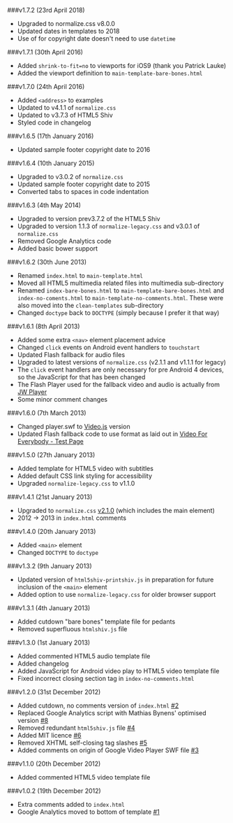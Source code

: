 ###v1.7.2 (23rd April 2018)

- Upgraded to normalize.css v8.0.0
- Updated dates in templates to 2018
- Use of <time> for copyright date doesn't need to use `datetime`

###v1.7.1 (30th April 2016)

- Added `shrink-to-fit=no` to viewports for iOS9 (thank you Patrick Lauke)
- Added the viewport definition to `main-template-bare-bones.html`

###v1.7.0 (24th April 2016)

- Added `<address>` to examples
- Updated to v4.1.1 of `normalize.css`
- Updated to v3.7.3 of HTML5 Shiv
- Styled code in changelog

###v1.6.5 (17th January 2016)

- Updated sample footer copyright date to 2016

###v1.6.4 (10th January 2015)

- Upgraded to v3.0.2 of `normalize.css`
- Updated sample footer copyright date to 2015
- Converted tabs to spaces in code indentation

###v1.6.3 (4th May 2014)

- Upgraded to version prev3.7.2 of the HTML5 Shiv
- Upgraded to version 1.1.3 of `normalize-legacy.css` and v3.0.1 of `normalize.css`
- Removed Google Analytics code
- Added basic bower support

###v1.6.2 (30th June 2013)

- Renamed `index.html` to `main-template.html`
- Moved all HTML5 multimedia related files into multimedia sub-directory
- Renamed `index-bare-bones.html` to `main-template-bare-bones.html` and `index-no-coments.html` to `main-template-no-comments.html`. These were also moved into the `clean-templates` sub-directory
- Changed `doctype` back to `DOCTYPE` (simply because I prefer it that way)

###v1.6.1 (8th April 2013)

- Added some extra `<nav>` element placement advice
- Changed `click` events on Android event handlers to `touchstart`
- Updated Flash fallback for audio files
- Upgraded to latest versions of `normalize.css` (v2.1.1 and v1.1.1 for legacy)
- The `click` event handlers are only necessary for pre Android 4 devices, so the JavaScript for that has been changed
- The Flash Player used for the fallback video and audio is actually from [JW Player](http://www.longtailvideo.com/jw-player/)
- Some minor comment changes

###v1.6.0 (7th March 2013)

- Changed player.swf to [Video.js](http://videojs.com/) version
- Updated Flash fallback code to use format as laid out in [Video For Everybody - Test Page](http://camendesign.com/code/video_for_everybody/test.html)

###v1.5.0 (27th January 2013)

- Added template for HTML5 video with subtitles
- Added default CSS link styling for accessibility
- Upgraded `normalize-legacy.css` to v1.1.0

###v1.4.1 (21st January 2013)

- Upgraded to `normalize.css` [v2.1.0](https://github.com/necolas/normalize.css/blob/v2.1.0/CHANGELOG.md) (which includes the main element)
- 2012 -> 2013 in `index.html` comments

###v1.4.0 (20th January 2013)

- Added `<main>` element
- Changed `DOCTYPE` to `doctype`

###v1.3.2 (9th January 2013)

- Updated version of `html5shiv-printshiv.js` in preparation for future inclusion of the `<main>` element
- Added option to use `normalize-legacy.css` for older browser support

###v1.3.1 (4th January 2013)

- Added cutdown "bare bones" template file for pedants
- Removed superfluous `htmlshiv.js` file

###v1.3.0 (1st January 2013)

- Added commented HTML5 audio template file
- Added changelog
- Added JavaScript for Android video play to HTML5 video template file
- Fixed incorrect closing section tag in `index-no-comments.html`

###v1.2.0 (31st December 2012)

- Added cutdown, no comments version of `index.html` [#2](https://github.com/iandevlin/html5bones/issues/2)
- Replaced Google Analytics script with Mathias Bynens' optimised version [#8](https://github.com/iandevlin/html5bones/issues/8)
- Removed redundant `html5shiv.js` file [#4](https://github.com/iandevlin/html5bones/issues/4)
- Added MIT licence [#6](https://github.com/iandevlin/html5bones/issues/6)
- Removed XHTML self-closing tag slashes [#5](https://github.com/iandevlin/html5bones/issues/5)
- Added comments on origin of Google Video Player SWF file [#3](https://github.com/iandevlin/html5bones/issues/3)

###v1.1.0 (20th December 2012)

- Added commented HTML5 video template file

###v1.0.2 (19th December 2012)

- Extra comments added to `index.html`
- Google Analytics moved to bottom of template [#1](https://github.com/iandevlin/html5bones/issues/1)
